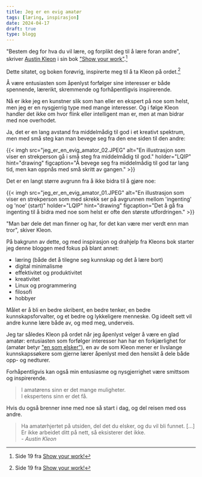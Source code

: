 ```yaml
---
title: Jeg er en evig amatør
tags: [læring, inspirasjon]
date: 2024-04-17
draft: true
type: blogg
---
```

"Bestem deg for hva du vil lære, og forplikt deg til å lære foran andre", skriver [Austin Kleon](https://austinkleon.com/) i sin bok ["Show your work"](https://www.adlibris.com/no/bok/show-your-work-9780761178972).[^1] 

Dette sitatet, og boken forøvrig, inspirerte meg til å ta Kleon på ordet.[^1] 

Å være entusiasten som åpenlyst forfølger sine interesser er både spennende, lærerikt, skremmende og forhåpentligvis inspirerende.

Nå er ikke jeg en kunstner slik som han eller en ekspert på noe som helst, men jeg er en nysgjerrig type med mange interesser. Og i følge Kleon handler det ikke om hvor flink eller intelligent man er, men at man bidrar med noe overhodet.

Ja, det er en lang avstand fra middelmådig til god i et kreativt spektrum, men med små steg kan man bevege seg fra den ene siden til den andre:

{{< imgh src="jeg_er_en_evig_amator_02.JPEG" alt="En illustrasjon som viser en strekperson gå i små steg fra middelmådig til god." holder="LQIP" hint="drawing" figcaption="Å bevege seg fra middelmådig til god tar lang tid, men kan oppnås med små skritt av gangen." >}}

Det er en langt større avgrunn fra å ikke bidra til å gjøre noe:

{{< imgh src="jeg_er_en_evig_amator_01.JPEG" alt="En illustrasjon som viser en strekperson som med skrekk ser på avgrunnen mellom 'ingenting' og 'noe' (start)" holder="LQIP" hint="drawing" figcaption="Det å gå fra ingenting til å bidra med noe som helst er ofte den største utfordringen." >}}

"Man bør dele det man finner og har, for det kan være mer verdt enn man tror", skiver Kleon.

På bakgrunn av dette, og med inspirasjon og drahjelp fra Kleons bok starter jeg denne bloggen med fokus på blant annet:

* læring (både det å tilegne seg kunnskap og det å lære bort)
* digital minimalisme
* effektivitet og produktivitet
* kreativitet
* Linux og programmering
* filosofi
* hobbyer

Målet er å bli en bedre skribent, en bedre tenker, en bedre kunnskapsforvalter, og et bedre og lykkeligere menneske. Og ideelt sett vil andre kunne lære både av, og med meg, underveis.

Jeg tar således Kleon på ordet når jeg åpenlyst velger å være en glad amatør: entusiasten som forfølger interesser han har en forkjærlighet for (amatør betyr ["en som elsker"](https://no.wikipedia.org/wiki/Amat%C3%B8r)), en av de som Kleon mener er livslange kunnskapssøkere som gjerne lærer åpenlyst med den hensikt å dele både opp- og nedturer. 

Forhåpentligvis kan også min entusiasme og nysgjerrighet være smittsom og inspirerende.

> I amatørens sinn er det mange muligheter.  
> I ekspertens sinn er det få.

Hvis du også brenner inne med noe så start i dag, og del reisen med oss andre.

> Ha amatørhjertet på utsiden, del det du elsker, og du vil bli funnet. [...] Er ikke arbeidet ditt på nett, så eksisterer det ikke.  
> *- Austin Kleon*

[^1]: Side 19 fra [Show your work!](/kilder/#e.kleonshowwork)
